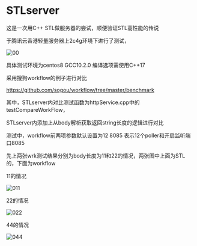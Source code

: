 # STLserver
这是一次用C++ STL做服务器的尝试，顺便验证STL高性能的传说

于腾讯云香港轻量服务器上2c4g环境下进行了测试，

![00](https://user-images.githubusercontent.com/20834575/133877843-1cb936da-0fdd-49ca-86cb-ba5094cbfae0.jpg)

具体测试环境为centos8  GCC10.2.0   编译选项需使用C++17  

采用搜狗workflow的例子进行对比

https://github.com/sogou/workflow/tree/master/benchmark

其中，STLserver内对比测试函数为httpService.cpp中的testCompareWorkFlow，

STLserver内添加上从body解析获取返回string长度的逻辑进行对比

测试中，workflow前两项参数默认设置为12  8085  表示12个poller和开启监听端口8085

先上两张wrk测试结果分别为body长度为11和22的情况，两张图中上面为STL的，下面为workflow

11的情况


![011](https://user-images.githubusercontent.com/20834575/133878189-e6def590-5fe4-443b-aa3f-2099168f4470.jpg)


22的情况

![022](https://user-images.githubusercontent.com/20834575/133878196-88eb2967-a087-4812-a580-67f8ea3d240f.jpg)


44的情况

![044](https://user-images.githubusercontent.com/20834575/133878752-7008f52a-9067-4915-9e30-7e92b82decd4.jpg)
